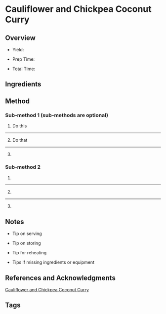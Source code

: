 # Cauliflower and Chickpea Coconut Curry

## Overview

- Yield:

- Prep Time:

- Total Time:

## Ingredients



## Method

### Sub-method 1 (sub-methods are optional)

1. Do this
---
2. Do that
---
3.

### Sub-method 2

1.
---
2.
---
3.

## Notes

- Tip on serving

- Tip on storing

- Tip for reheating

- Tips if missing ingredients or equipment

## References and Acknowledgments

[Cauliflower and Chickpea Coconut Curry](https://www.reddit.com/r/GifRecipes/comments/ertqs0/cauliflower_and_chickpea_coconut_curry/)

## Tags


